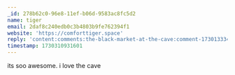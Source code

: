 ```yaml
---
_id: 278b62c0-96e8-11ef-b06d-9583ac8fc5d2
name: tiger
email: 2daf8c240edb0c3b4803b9fe762394f1
website: 'https://comforttiger.space'
reply: 'content:comments:the-black-market-at-the-cave:comment-1730133343972.md'
timestamp: 1730310931601
---
```

its soo awesome. i love the cave
